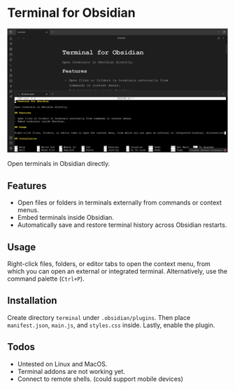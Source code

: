 # Terminal for Obsidian

![Trailer](assets/trailer.png)

Open terminals in Obsidian directly.

## Features

- Open files or folders in terminals externally from commands or context menus.
- Embed terminals inside Obsidian.
- Automatically save and restore terminal history across Obsidian restarts.

## Usage

Right-click files, folders, or editor tabs to open the context menu, from which you can open an external or integrated terminal. Alternatively, use the command palette (`Ctrl+P`).

## Installation

Create directory `terminal` under `.obsidian/plugins`. Then place `manifest.json`, `main.js`, and `styles.css` inside. Lastly, enable the plugin.

## Todos

- Untested on Linux and MacOS.
- Terminal addons are not working yet.
- Connect to remote shells. (could support mobile devices)
